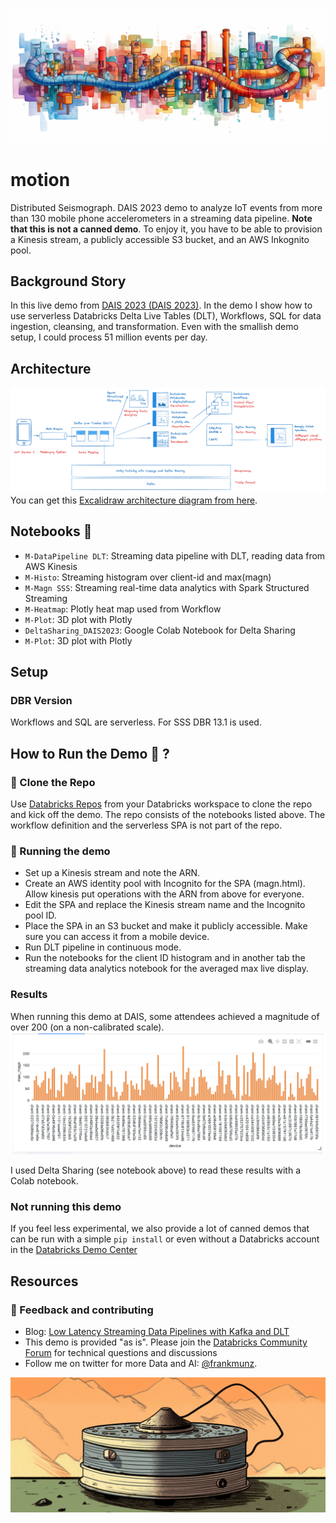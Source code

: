 ![Arch](img/data-pipeline2.png)
# motion
Distributed Seismograph. DAIS 2023 demo to analyze IoT events from more than 130 mobile phone accelerometers in a streaming data pipeline.
**Note that this is not a canned demo**. To enjoy it, you have to be able to provision a Kinesis stream, a publicly accessible S3 bucket, and an AWS Inkognito pool. 

## Background Story

In this live demo from [DAIS 2023 (DAIS 2023)](https://www.databricks.com/dataaisummit/session/embracing-future-data-engineering-serverless-real-time-lakehouse-action/). In the demo I show how to use serverless Databricks Delta Live Tables (DLT), Workflows, SQL for data ingestion, cleansing, and transformation. Even with the smallish demo setup, I could process 51 million events per day.

## Architecture 

![Arch](img/archdiagram.png)
You can get this [Excalidraw architecture diagram from here](motion.excalidraw). 

## Notebooks 📔 

* `M-DataPipeline DLT`: Streaming data pipeline with DLT, reading data from AWS Kinesis
* `M-Histo`: Streaming histogram over client-id and max(magn)
* `M-Magn SSS`: Streaming real-time data analytics with Spark Structured Streaming
* `M-Heatmap`: Plotly heat map used from Workflow
* `M-Plot`: 3D plot with Plotly
* `DeltaSharing_DAIS2023`: Google Colab Notebook for Delta Sharing
* `M-Plot`: 3D plot with Plotly


## Setup

### DBR Version
Workflows and SQL are serverless. For SSS DBR 13.1 is used.
## How to Run the Demo 🚀 ?
### 🐑 Clone the Repo
Use [Databricks Repos](https://docs.databricks.com/repos/index.html#clone-a-remote-git-repository) from your Databricks workspace to clone the repo and kick off the demo. The repo consists of the notebooks listed above. The workflow definition and the serverless SPA is not part of the repo.


### 🚀 Running the demo 
* Set up a Kinesis stream and note the ARN. 
* Create an AWS identity pool with Incognito for the SPA (magn.html). Allow kinesis put operations with the ARN from above for everyone. 
* Edit the SPA and replace the Kinesis stream name and the Incognito pool ID. 
* Place the SPA in an S3 bucket and make it publicly accessible. Make sure you can access it from a mobile device. 
* Run DLT pipeline in continuous mode.
* Run the notebooks for the client ID histogram and in another tab the streaming data analytics notebook for the averaged max live display.

### Results

When running this demo at DAIS, some attendees achieved a magnitude of over 200 (on a non-calibrated scale). 
![Arch](img/histo.png)

I used Delta Sharing (see notebook above) to read these results with a Colab notebook. 

### Not running this demo

If you feel less experimental, we also provide a lot of canned demos that can be run with a simple `pip install` or even without a Databricks account in the [Databricks Demo Center](https://databricks.com/demos) 


## Resources

### 🤝 Feedback and contributing

* Blog: [Low Latency Streaming Data Pipelines with Kafka and DLT](https://www.databricks.com/blog/2022/08/09/low-latency-streaming-data-pipelines-with-delta-live-tables-and-apache-kafka.html)
* This demo is provided "as is". Please join the [Databricks Community Forum](https://community.databricks.com/) for technical questions and discussions
* Follow me on twitter for more Data and AI: [@frankmunz](https://twitter.com/frankmunz). 


![Arch](img/data-magn.png)

